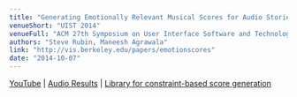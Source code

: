 ```yaml
---
title: "Generating Emotionally Relevant Musical Scores for Audio Stories"
venueShort: "UIST 2014"
venueFull: "ACM 27th Symposium on User Interface Software and Technology"
authors: "Steve Rubin, Maneesh Agrawala"
link: "http://vis.berkeley.edu/papers/emotionscores"
date: "2014-10-07"
---
```


[YouTube][1] | [Audio Results][2] | [Library for constraint-based score generation][3]

[1]: https://www.youtube.com/watch?v=hrHprLYDkN4
[2]: http://vis.berkeley.edu/papers/emotionscores/results
[3]: https://github.com/ucbvislab/radiotool/tree/constraints

